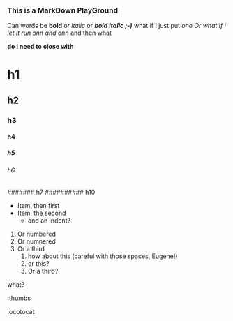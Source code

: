 ### This is a MarkDown PlayGround

Can words be **bold** or *italic* or ***bold italic ;-)***
what if I just put *one 
Or what if i let it run onn and onn* and then what

**do i need to close with**


# h1
## h2
### h3
#### h4
##### h5
###### h6
####### h7
########## h10

* Item, then first
* Item, the second
  * and an indent?
  
1. Or numbered
1. Or numnered
1. Or a third
   1. how about this (careful with those spaces, Eugene!)
    1. or this?
   1. Or a third?


~~what?~~

:thumbs

 :ocotocat
